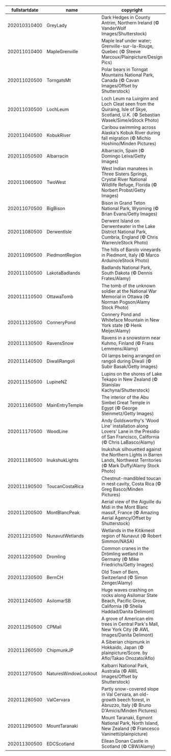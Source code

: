 |fullstartdate|name|copyright|title|image|
|--|--|--|--|--|
202010310400|GreyLady|Dark Hedges in County Antrim, Northern Ireland (© VanderWolf Images/Shutterstock)|‘Twas a night just like tonight…|![](/en-CA/2020/11/202010310400GreyLady.jpg)|
202011010400|MapleGrenville|Maple leaf under water; Grenville-sur-la-Rouge, Quebec (© Steeve Marcoux/Plainpicture/Design Pics)|Nature's fashion show|![](/en-CA/2020/11/202011010400MapleGrenville.jpg)|
202011020500|TorngatsMt|Polar bears in Torngat Mountains National Park, Canada (© Cavan Images/Offset by Shutterstock)|Waiting for winter|![](/en-CA/2020/11/202011020500TorngatsMt.jpg)|
202011030500|LochLeum|Loch Leum na Luirginn and Loch Cleat seen from the Quiraing, Isle of Skye, Scotland, U.K. (© Sebastian Wasek/Sime/eStock Photo)|The sliding landscape of Skye|![](/en-CA/2020/11/202011030500LochLeum.jpg)|
202011040500|KobukRiver|Caribou swimming across Alaska's Kobuk River during fall migration (© Michio Hoshino/Minden Pictures)|Caribou on the move|![](/en-CA/2020/11/202011040500KobukRiver.jpg)|
202011050500|Albarracin|Albarracín, Spain (© Domingo Leiva/Getty Images)|A medieval Moorish gem|![](/en-CA/2020/11/202011050500Albarracin.jpg)|
202011060500|TwoWest|West Indian manatees in Three Sisters Springs, Crystal River National Wildlife Refuge, Florida (© Norbert Probst/Getty Images)|Life in the slow lane|![](/en-CA/2020/11/202011060500TwoWest.jpg)|
202011070500|BigBison|Bison in Grand Teton National Park, Wyoming (© Brian Evans/Getty Images)|Largest mammal in North America|![](/en-CA/2020/11/202011070500BigBison.jpg)|
202011080500|DerwentIsle|Derwent Island on Derwentwater in the Lake District National Park, Cumbria, England (© Chris Warren/eStock Photo)|Languid life on the Lakes|![](/en-CA/2020/11/202011080500DerwentIsle.jpg)|
202011090500|PiedmontRegion|The hills of Barolo vineyards in Piedmont, Italy (© Marco Arduino/eStock Photo)|Autumn in Piedmont|![](/en-CA/2020/11/202011090500PiedmontRegion.jpg)|
202011100500|LakotaBadlands|Badlands National Park, South Dakota (© Dennis Frates/Alamy)|Baddest of the badlands|![](/en-CA/2020/11/202011100500LakotaBadlands.jpg)|
202011110500|OttawaTomb|The tomb of the unknown soldier at the National War Memorial in Ottawa (© Norman Pogson/Alamy Stock Photo)|Lest we forget|![](/en-CA/2020/11/202011110500OttawaTomb.jpg)|
202011120500|ConneryPond|Connery Pond and Whiteface Mountain in New York state (© Henk Meijer/Alamy)|Upstate autumn|![](/en-CA/2020/11/202011120500ConneryPond.jpg)|
202011130500|RavensSnow|Ravens in a snowstorm near Kuhmo, Finland (© Frans Lemmens/Alamy)|Once upon a midafternoon dreary…|![](/en-CA/2020/11/202011130500RavensSnow.jpg)|
202011140500|DiwaliRangoli|Oil lamps being arranged on rangoli during Diwali (© Subir Basak/Getty Images)|Decorating for Diwali|![](/en-CA/2020/11/202011140500DiwaliRangoli.jpg)|
202011150500|LupineNZ|Lupins on the shores of Lake Tekapo in New Zealand (© Stanislav Kachyna/Shutterstock)|What are these blooms?|![](/en-CA/2020/11/202011150500LupineNZ.jpg)|
202011160500|MainEntryTemple|The interior of the Abu Simbel Great Temple in Egypt (© George Steinmetz/Getty Images)|A temple, preserved|![](/en-CA/2020/11/202011160500MainEntryTemple.jpg)|
202011170500|WoodLine|Andy Goldsworthy's 'Wood Line' installation along Lovers' Lane in the Presidio of San Francisco, California (© Chris LaBasco/Alamy)|Take a virtual hike near Lovers' Lane|![](/en-CA/2020/11/202011170500WoodLine.jpg)|
202011180500|InukshukLights|Inukshuk silhouetted against the Northern Lights in Barren Lands, Northwest Territories (© Mark Duffy/Alamy Stock Photo)|A symbol of culture and communication|![](/en-CA/2020/11/202011180500InukshukLights.jpg)|
202011190500|ToucanCostaRica|Chestnut-mandibled toucan in nest cavity, Costa Rica (© Greg Basco/Minden Pictures)|That bill's just not going to fit|![](/en-CA/2020/11/202011190500ToucanCostaRica.jpg)|
202011200500|MontBlancPeak|Aerial view of the Aiguille du Midi in the Mont Blanc massif, France (© Amazing Aerial Agency/Offset by Shutterstock)|Atop the Needle of Chamonix|![](/en-CA/2020/11/202011200500MontBlancPeak.jpg)|
202011210500|NunavutWetlands|Wetlands in the Kitikmeot region of Nunavut (© Robert Simmon/NASA)|Explore the Arctic|![](/en-CA/2020/11/202011210500NunavutWetlands.jpg)|
202011220500|Dromling|Common cranes in the Drömling wetland in Germany (© Mike Friedrichs/Getty Images)|Birds of the Drömling|![](/en-CA/2020/11/202011220500Dromling.jpg)|
202011230500|BernCH|Old Town of Bern, Switzerland (© Simon Zenger/Alamy)|Autumn comes to Old Town|![](/en-CA/2020/11/202011230500BernCH.jpg)|
202011240500|AsilomarSB|Huge waves crashing on rocks along Asilomar State Beach, Pacific Grove, California (© Sheila Haddad/Danita Delimont)|Feel the spray in California|![](/en-CA/2020/11/202011240500AsilomarSB.jpg)|
202011250500|CPMall|A grove of American elm trees in Central Park's Mall, New York City (© AWL Images/Danita Delimont)|A dying breed of tree thrives in an American park|![](/en-CA/2020/11/202011250500CPMall.jpg)|
202011260500|ChipmunkJP|A Siberian chipmunk in Hokkaido, Japan (© plainpicture/Score. by Aflo/Takao Onozato/Aflo)|An expert face stuffer|![](/en-CA/2020/11/202011260500ChipmunkJP.jpg)|
202011270500|NaturesWindowLookout|Kalbarri National Park, Australia (© AWL Images/Offset by Shutterstock)|What a wonderful window|![](/en-CA/2020/11/202011270500NaturesWindowLookout.jpg)|
202011280500|ValCervara|Partly snow-covered slope in Val Cervara, an old-growth beech forest, in Abruzzo, Italy (© Bruno D'Amicis/Minden Pictures)|Europe's oldest beech forest|![](/en-CA/2020/11/202011280500ValCervara.jpg)|
202011290500|MountTaranaki|Mount Taranaki, Egmont National Park, North Island, New Zealand (© Francesco Vaninetti/plainpicture)|New Zealand's loneliest mountain|![](/en-CA/2020/11/202011290500MountTaranaki.jpg)|
202011300500|EDCScotland|Eilean Donan Castle in Scotland (© CBW/Alamy)|A water loch-ed castle|![](/en-CA/2020/11/202011300500EDCScotland.jpg)|
